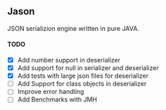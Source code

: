## Jason
JSON serializion engine written in pure JAVA.

#### TODO
- [x] Add number support in deserializer
- [x] Add support for null in serializer and deserializer
- [x] Add tests with large json files for deserializer
- [ ] Add Support for class objects in deserializer
- [ ] Improve error handling
- [ ] Add Benchmarks with JMH